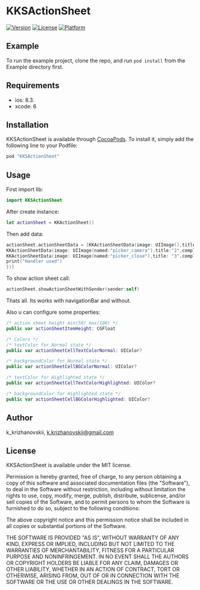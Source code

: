 # KKSActionSheet

[![Version](https://img.shields.io/cocoapods/v/KKSActionSheet.svg?style=flat)](http://cocoapods.org/pods/KKSActionSheet)
[![License](https://img.shields.io/cocoapods/l/KKSActionSheet.svg?style=flat)](http://cocoapods.org/pods/KKSActionSheet)
[![Platform](https://img.shields.io/cocoapods/p/KKSActionSheet.svg?style=flat)](http://cocoapods.org/pods/KKSActionSheet)

## Example

To run the example project, clone the repo, and run `pod install` from the Example directory first.

## Requirements
* ios: 8.3. 
* xcode: 6

## Installation

KKSActionSheet is available through [CocoaPods](http://cocoapods.org). To install
it, simply add the following line to your Podfile:

```ruby
pod "KKSActionSheet"
```

## Usage
First import lib:
```swift
import KKSActionSheet
```

After create instance:
```swift
let actionSheet = KKActionSheet()
```

Then add data:
```swift
actionSheet.actionSheetData = [KKActionSheetData(image: UIImage(),title: "1",complitionHandler:nil),
KKActionSheetData(image: UIImage(named:"picker_camera"),title:"2",complitionHandler:nil),
KKActionSheetData(image: UIImage(named:"picker_close"),title: "3",complitionHandler: { Void in
print("Handler used")
})]
```

To show action sheet call:
```swift
actionSheet.showActionSheetWithSender(sender:self)
```

Thats all. Its works with navigationBar and without.

Also u can configure some properties:
```swift
/* action sheet height min(50) max(100) */
public var actionSheetItemHeight: CGFloat

/* Colors */
/* textColor for Normal state */
public var actionSheetCellTextColorNormal: UIColor?

/* backgroundColor for Normal state */
public var actionSheetCellBGColorNormal: UIColor?

/* textColor for Highlighted state */
public var actionSheetCellTextColorHighlighted: UIColor?

/* backgroundColor for Highlighted state */
public var actionSheetCellBGColorHighlighted: UIColor?
```


## Author

k_krizhanovskii, k.krizhanovskii@gmail.com

## License
KKSActionSheet is available under the MIT license. 



Permission is hereby granted, free of charge, to any person obtaining a copy of this software and associated documentation files (the "Software"), to deal in the Software without restriction, including without limitation the rights to use, copy, modify, merge, publish, distribute, sublicense, and/or sell copies of the Software, and to permit persons to whom the Software is furnished to do so, subject to the following conditions:

The above copyright notice and this permission notice shall be included in all copies or substantial portions of the Software.

THE SOFTWARE IS PROVIDED "AS IS", WITHOUT WARRANTY OF ANY KIND, EXPRESS OR IMPLIED, INCLUDING BUT NOT LIMITED TO THE WARRANTIES OF MERCHANTABILITY, FITNESS FOR A PARTICULAR PURPOSE AND NONINFRINGEMENT. IN NO EVENT SHALL THE AUTHORS OR COPYRIGHT HOLDERS BE LIABLE FOR ANY CLAIM, DAMAGES OR OTHER LIABILITY, WHETHER IN AN ACTION OF CONTRACT, TORT OR OTHERWISE, ARISING FROM, OUT OF OR IN CONNECTION WITH THE SOFTWARE OR THE USE OR OTHER DEALINGS IN THE SOFTWARE.

